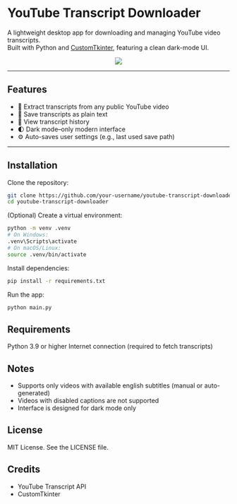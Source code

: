 # YouTube Transcript Downloader

A lightweight desktop app for downloading and managing YouTube video transcripts.  
Built with Python and [CustomTkinter](https://github.com/TomSchimansky/CustomTkinter), featuring a clean dark-mode UI.

<p align="center">
  <img src="https://github.com/user-attachments/assets/e05e7234-e1a0-4886-b041-6617f340997a" />
</p>

---

## Features

- 🎥 Extract transcripts from any public YouTube video  
- 📝 Save transcripts as plain text  
- 🧠 View transcript history  
- 🌓 Dark mode–only modern interface  
- ⚙️ Auto-saves user settings (e.g., last used save path)  

---

## Installation

Clone the repository:

```bash
git clone https://github.com/your-username/youtube-transcript-downloader.git
cd youtube-transcript-downloader
```

(Optional) Create a virtual environment:

```bash
python -m venv .venv
# On Windows:
.venv\Scripts\activate
# On macOS/Linux:
source .venv/bin/activate
```

Install dependencies:
```bash
pip install -r requirements.txt
```

Run the app:
```bash
python main.py
```

## Requirements
Python 3.9 or higher
Internet connection (required to fetch transcripts)

## Notes
- Supports only videos with available english subtitles (manual or auto-generated)
- Videos with disabled captions are not supported
- Interface is designed for dark mode only

## License
MIT License. See the LICENSE file.

## Credits
- YouTube Transcript API
- CustomTkinter
